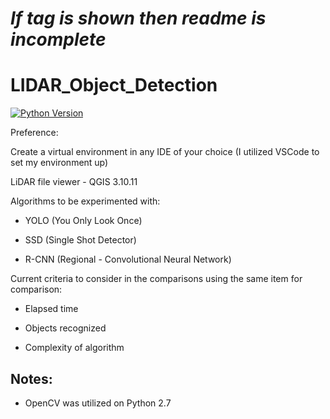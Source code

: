 # ***If tag is shown then readme is incomplete***

LIDAR_Object_Detection
===

[![Python Version](https://img.shields.io/badge/Python-2.7-brightgreen.svg)](https://python.org)

Preference: 

Create a virtual environment in any IDE of your choice (I utilized VSCode to set my environment up)

LiDAR file viewer - QGIS 3.10.11

Algorithms to be experimented with:

* YOLO (You Only Look Once)

* SSD (Single Shot Detector)

* R-CNN (Regional - Convolutional Neural Network)

Current criteria to consider in the comparisons using the same item for comparison:

* Elapsed time

* Objects recognized

* Complexity of algorithm

Notes:
---

* OpenCV was utilized on Python 2.7 
